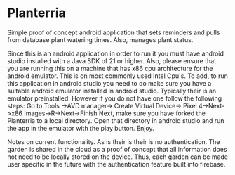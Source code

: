 # Planterria
Simple proof of concept android application that sets reminders and pulls from database plant watering times. Also, manages plant status.

Since this is an android application in order to run it you must have android studio installed with a Java SDK of 21 or higher.
Also, please ensure that you are running this on a machine that has x86 cpu architecture for the android emulator. This is on most commonly used Intel Cpu's.
To add, to run this application in android studio you need to do make sure you have a suitable android emulator installed in android studio. 
Typically their is an emulator preinstalled. However if you do not have one follow the following steps: 
Go to Tools ->AVD manager-> Create Virtual Device-> Pixel 4->Next->x86 Images->R->Next->Finish 
Next, make sure you have forked the Planterria to a local directory. 
Open that directory in android studio and run the app in the emulator with the play button. Enjoy.

Notes on current functionality. As is their is their is no authentication. The garden is shared in the cloud as a proof of concept that all information does not need to be locally stored on the device. Thus, each garden can be made user specific in the future with the authentication feature built into firebase.



